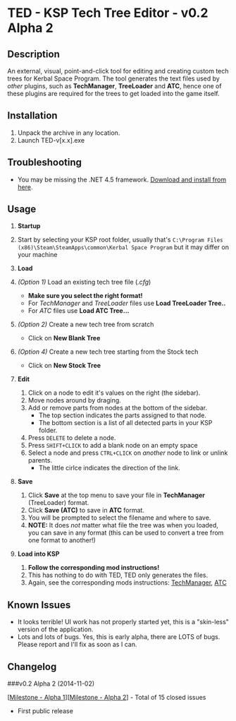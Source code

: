 TED - KSP Tech Tree Editor - v0.2 Alpha 2
=================

Description
-----
An external, visual, point-and-click tool for editing and creating custom tech trees for Kerbal Space Program. The tool generates the text files used by *other* plugins, such as **TechManager**, **TreeLoader** and **ATC**, hence one of these plugins are required for the trees to get loaded into the game itself.

Installation
-----
1. Unpack the archive in any location.
2. Launch TED-v[x.x].exe

Troubleshooting
-----
- You may be missing the .NET 4.5 framework. [Download and install from here](http://www.microsoft.com/en-us/download/confirmation.aspx?id=42643).

Usage
-----

1. **Startup**
  1. Start by selecting your KSP root folder, usually that's `C:\Program Files (x86)\Steam\SteamApps\common\Kerbal Space Program` but it may differ on your machine
2. **Load**
  2. *(Option 1)* Load an existing tech tree file (*.cfg*)
     - **Make sure you select the right format!**
     - For *TechManager* and *TreeLoader* files use **Load TreeLoader Tree..**
     - For *ATC* files use **Load ATC Tree...**
  3. *(Option 2)* Create a new tech tree from scratch
     - Click on **New Blank Tree**
  4. *(Option 4)* Create a new tech tree starting from the Stock tech
     - Click on **New Stock Tree**

3. **Edit**
   1. Click on a node to edit it's values on the right (the sidebar).
   2. Move nodes around by draging.
   2. Add or remove parts from nodes at the bottom of the sidebar.
      * The top section indicates the parts assigned to that node.
      * The bottom section is a list of all detected parts in your KSP folder.
   3. Press `DELETE` to delete a node.
   4. Press `SHIFT+CLICK` to add a blank node on an empty space
   5. Select a node and press `CTRL+CLICK` on *another* node to link or unlink parents.
      - The little cirlce indicates the direction of the link.

4. **Save**
   1. Click **Save** at the top menu to save your file in **TechManager** (TreeLoader) format.
   2. Click **Save (ATC)** to save in **ATC** format.
   3. You will be prompted to select the filename and where to save.
   4. **NOTE:** It does *not* matter what file the tree was when you loaded, you can save in any format (this can be used to convert a tree from one format to another!)

5. **Load into KSP**
   1. **Follow the corresponding mod instructions!**
   2. This has nothing to do with TED, TED only generates the files.
   3. Again, see the corresponding mods instructions: [TechManager](http://forum.kerbalspaceprogram.com/threads/98293-0-25-TechManager-Version-1-1), [ATC](http://forum.kerbalspaceprogram.com/threads/93759-0-25-ATC-Alternative-Tree-Configurator-15-10-V0-5-1)

Known Issues
-----

- It looks terrible! UI work has not properly started yet, this is a "skin-less" version of the application.
- Lots and lots of bugs. Yes, this is early alpha, there are LOTS of bugs. Please report and I'll fix as soon as I can.

Changelog
-----

###v0.2 Alpha 2 (2014-11-02)


   \[[Milestone - Alpha 1](https://github.com/jcalero/ksp-techtree-edit/issues?q=milestone%3A%22Basic+Features+v0.1%22+is%3Aclosed)\]\[[Milestone - Alpha 2](https://github.com/jcalero/ksp-techtree-edit/issues?q=milestone%3A%22First+Release+-+Alpha+v0.2%22+is%3Aclosed)\] - Total of 15 closed issues

* First public release
